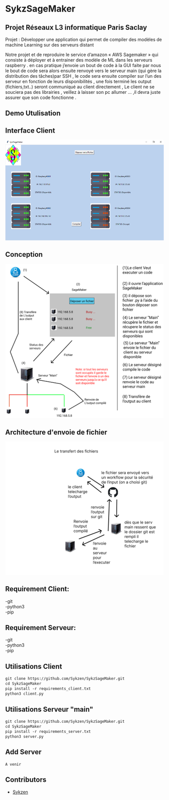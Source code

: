 # SykzSageMaker
## Projet Réseaux L3 informatique Paris Saclay
Projet : Développer une application qui permet de compiler des modèles de machine Learning sur des serveurs distant 

Notre projet et de reproduire le service d’amazon « AWS Sagemaker » qui consiste à déployer et à entrainer des modèle de ML dans les serveurs raspberry . en cas pratique j’envoie un bout de code à la GUI faite par nous le bout de code sera alors ensuite renvoyé vers le serveur main  (qui gère la distribution des tâches)par SSH ,  le code sera ensuite compiler sur l’un des serveur en fonction de leurs disponibilités , une fois terminé les output (fichiers,txt..) seront communiqué au client directement , 
Le client ne se souciera pas des librairies , veillez à laisser son pc allumer … ,il devra juste assurer que son code fonctionne
.
## Demo Utulisation

## Interface Client
![Alt text](static/interface.jpg)
## Conception
![Alt text](static/conception.png)
## Architecture d'envoie de fichier
![Alt text](static/architecture_text.png)

## Requirement Client:

-git </br>
-python3 </br>
-pip
## Requirement Serveur:
-git </br>
-python3 </br>
-pip

## Utilisations Client
```
git clone https://github.com/Sykzen/SykzSageMaker.git
cd SykzSageMaker
pip install -r requirements_client.txt
python3 client.py
```
## Utilisations Serveur "main"
```
git clone https://github.com/Sykzen/SykzSageMaker.git
cd SykzSageMaker
pip install -r requirements_server.txt
python3 server.py
```

## Add Server
```
A venir
```

## Contributors

- [Sykzen](https://github.com/Sykzen) 
